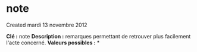 note
====
Created mardi 13 novembre 2012

**Clé :** note
**Description :**  remarques permettant de retrouver plus facilement l'acte concerné.
**Valeurs possibles :** *
